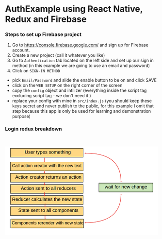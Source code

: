 # AuthExample using React Native, Redux and Firebase

### Steps to set up Firebase project
1. Go to https://console.firebase.google.com/ and sign up for Firebase account.
2. Create a new project (call it whatever you like)
3. Go to ```Authentication``` tab located on the left side and set up our sign in method (in this example we are going to use an email and password)
4. Click on ```SIGN-IN METHOD```

  - pick ```Email/Password``` and slide the enable button to be on and click SAVE
  - click on the ```WEB SETUP``` on the right corner of the screen
  - copy the ```config``` object and intilizer (everything inside the script tag excluding script tag -  we don't need it )
  - replace your config with mine in ```src/index.js``` (you should keep these keys secret and never publish to the public, for this example I omit that step because this app is only be used for learning and demonstration purpose)


### Login redux breakdown

<br />

![img](imagesReadme/login-redux-breakdown.png)
